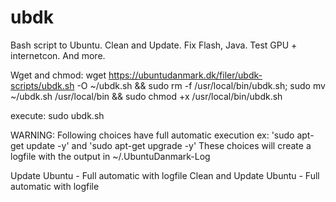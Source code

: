 # ubdk
Bash script to Ubuntu. Clean and Update. Fix Flash, Java. Test GPU + internetcon. And more.



Wget and chmod:
wget https://ubuntudanmark.dk/filer/ubdk-scripts/ubdk.sh -O ~/ubdk.sh && sudo rm -f /usr/local/bin/ubdk.sh; sudo mv ~/ubdk.sh /usr/local/bin && sudo chmod +x /usr/local/bin/ubdk.sh



execute:
sudo ubdk.sh



WARNING: Following choices have full automatic execution ex:
'sudo apt-get update -y' and 'sudo apt-get upgrade -y'
These choices will create a logfile with the output in ~/.UbuntuDanmark-Log

Update Ubuntu - Full automatic with logfile
Clean and Update Ubuntu - Full automatic with logfile
